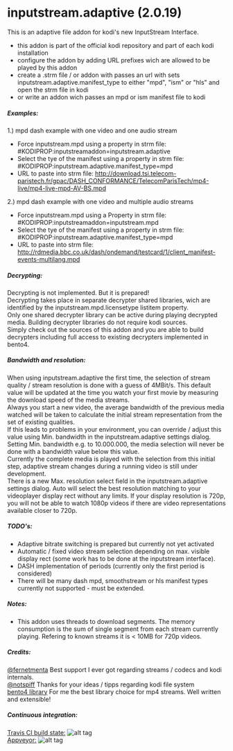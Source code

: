 # inputstream.adaptive (2.0.19)

This is an adaptive file addon for kodi's new InputStream Interface.

- this addon is part of the official kodi repository and part of each kodi installation
- configure the addon by adding URL prefixes wich are allowed to be played by this addon
- create a .strm file / or addon with passes an url with sets inputstream.adaptive.manifest_type to either "mpd", "ism" or "hls" and open the strm file in kodi
- or write an addon wich passes an mpd or ism manifest file to kodi

##### Examples:
1.) mpd dash example with one video and one audio stream
- Force inputstream.mpd using a property in strm file: #KODIPROP:inputstreamaddon=inputstream.adaptive
- Select the tye of the manifest using a property in strm file: #KODIPROP:inputstream.adaptive.manifest_type=mpd
- URL to paste into strm file: http://download.tsi.telecom-paristech.fr/gpac/DASH_CONFORMANCE/TelecomParisTech/mp4-live/mp4-live-mpd-AV-BS.mpd

2.) mpd dash example with one video and multiple audio streams
- Force inputstream.mpd using a Property in strm file: #KODIPROP:inputstreamaddon=inputstream.mpd
- Select the tye of the manifest using a property in strm file: #KODIPROP:inputstream.adaptive.manifest_type=mpd
- URL to paste into strm file: http://rdmedia.bbc.co.uk/dash/ondemand/testcard/1/client_manifest-events-multilang.mpd

##### Decrypting:
Decrypting is not implemented. But it is prepared!  
Decrypting takes place in separate decrypter shared libraries, wich are identified by the inputstream.mpd.licensetype listitem property.  
Only one shared decrypter library can be active during playing decrypted media. Building decrypter libraries do not require kodi sources.  
Simply check out the sources of this addon and you are able to build decrypters including full access to existing decrypters implemented in bento4.

##### Bandwidth and resolution:
When using inputstream.adaptive the first time, the selection of stream quality / stream resolution is done with a guess of 4MBit/s. This default value will be updated at the time you watch your first movie by measuring the download speed of the media streams.  
Always you start a new video, the average bandwidth of the previous media watched will be taken to calculate the initial stream representation from the set of existing qualities.  
If this leads to problems in your environment, you can override / adjust this value using Min. bandwidth in the inputstream.adaptive settings dialog. Setting Min. bandwidth e.g. to 10.000.000, the media selection will never be done with a bandwidth value below 
this value.  
Currently the complete media is played with the selection from this initial step, adaptive stream changes during a running video is still under development.  
There is a new Max. resolution select field in the inputstream.adaptive settings dialog.
Auto will select the best resolution matching to your videoplayer display rect without any limits.
If your display resolution is 720p, you will not be able to watch 1080p videos if there are video representations available closer to 720p.  


##### TODO's:
- Adaptive bitrate switching is prepared but currently not yet activated  
- Automatic / fixed video stream selection depending on max. visible display rect (some work has to be done at the inputstream interface).
- DASH implementation of periods (currently only the first period is considered)
- There will be many dash mpd, smoothstream or hls manifest types currently not supported - must be extended. 

##### Notes:
- This addon uses threads to download segments. The memory consumption is the sum of single segment from each stream currently playing. Refering to known streams it is < 10MB for 720p videos.

##### Credits:
[@fernetmenta](github.com/fernetmenta) Best support I ever got regarding streams / codecs and kodi internals.  
[@notspiff](https://github.com/notspiff) Thanks for your ideas / tipps regarding kodi file system  
[bento4 library](https://www.bento4.com/) For me the best library choice for mp4 streams. Well written and extensible!

##### Continuous integration:
[Travis CI build state:](https://travis-ci.org/peak3d) ![alt tag](https://travis-ci.org/peak3d/inputstream.adaptive.svg?branch=master)  
[Appveyor:](https://ci.appveyor.com/project/peak3d) ![alt tag](https://ci.appveyor.com/api/projects/status/ah9s8usgxhangq7o?svg=true)
